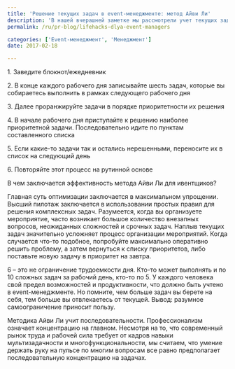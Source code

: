 ```yaml
---
title: 'Решение текущих задач в event-менеджменте: метод Айви Ли'
description: 'В нашей вчерашней заметке мы рассмотрели учет текущих задач. Как успеть решить наиболее приоритетные задачи, максимально эффективно использовать рабочее время и не пропускать дедлайны? Сегодня мы хотели бы подробнее рассказать об оперативном event-менеджменте с применением тактики Айви Ли. 1. Заведите блокнот/ежедневник 2. В конце каждого рабочего дня записывайте шесть задач,'
permalink: /ru/pr-blog/lifehacks-dlya-event-managers

categories: ['Event-менеджмент', 'Менеджмент']
date: 2017-02-18

---
```

<p>1. Заведите блокнот/ежедневник</p>
<p>2. В конце каждого рабочего дня записывайте шесть задач, которые вы собираетесь выполнить в рамках следующего рабочего дня</p>
<p>3. Далее проранжируйте задачи в порядке приоритетности их решения</p>
<p>4. В начале рабочего дня приступайте к решению наиболее приоритетной задачи. Последовательно идите по пунктам составленного списка</p>
<p>5. Если какие-то задачи так и остались нерешенными, переносите их в список на следующий день</p>
<p>6. Повторяйте этот процесс на рутинной основе</p>
<p>В чем заключается эффективность метода Айви Ли для ивентщиков?</p>
<p>Главная суть оптимизации заключается в максимальном упрощении. Высший пилотаж заключается в использовании простых правил для решения комплексных задач. Разумеется, когда вы организуете мероприятие, часто возникает большое количество внезапных вопросов, неожиданных сложностей и срочных задач. Наплыв текущих задач значительно усложняет процесс организации мероприятий. Когда случается что-то подобное, попробуйте максимально оперативно решить проблему, а затем вернуться к списку приоритетов, либо поставьте новую задачу в приоритет на завтра.</p>
<p>6 &ndash; это не ограничение трудоемкости дня. Кто-то может выполнять и по 10 сложных задач за рабочий день, кто-то по 5. У каждого человека свой предел возможностей и продуктивности, что должно быть учтено в event-менеджменте. Но помните, чем больше задач вы берете на себя, тем больше вы отвлекаетесь от текущей. Вывод: разумное самоограничение приносит пользу.</p>
<p>Методика Айви Ли учит последовательности. Профессионализм означает концентрацию на главном. Несмотря на то, что современный рынок труда и рабочей сила требует от кадров навыки мультизадачности и многофункциональности, мы считаем, что умение держать руку на пульсе по многим вопросам все равно предполагает последовательную концентрацию на задачах.</p>

